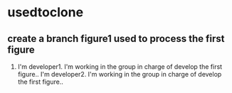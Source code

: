 # usedtoclone
## create a branch figure1 used to process the first figure
   1. I'm developer1. I'm working in the group in charge of develop the first figure..
      I'm developer2. I'm working in the group in charge of develop the first figure..